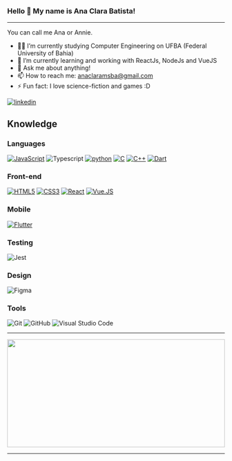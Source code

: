 ### Hello 👋 My name is Ana Clara Batista!
-----
You can call me Ana or Annie.
- 👨‍🎓 I’m currently studying Computer Engineering on UFBA (Federal University of Bahia)
- 🌱 I’m currently learning and working with ReactJs, NodeJs and VueJS
- 💬 Ask me about anything!
- 📫 How to reach me: anaclaramsba@gmail.com
- ⚡ Fun fact: I love science-fiction and games :D

[![linkedin](https://img.shields.io/static/v1?label=&message=LinkedIn&color=0077B5&style=flat&logo=linkedin)](https://www.linkedin.com/in/ana-clara-batista-09942a191/)
<br /> 

## Knowledge

### Languages<br />
[![JavaScript](https://img.shields.io/badge/JavaScript-F7DF1E?style=for-the-badge&logo=javascript&logoColor=black)](https://github.com/anaclaramsb/)
![Typescript](https://img.shields.io/badge/TypeScript-007ACC?style=for-the-badge&logo=typescript&logoColor=white)
[![python](https://img.shields.io/badge/Python-14354C?style=for-the-badge&logo=python&logoColor=white)](https://github.com/anaclaramsb)
[![C](https://img.shields.io/badge/C-00599C?style=for-the-badge&logo=c&logoColor=white)](https://github.com/anaclaramsb)
[![C++](https://img.shields.io/badge/c++-%2300599C.svg?style=for-the-badge&logo=c%2B%2B&logoColor=white)](https://github.com/anaclaramsb)
[![Dart](https://img.shields.io/badge/Dart-0175C2?style=for-the-badge&logo=dart&logoColor=white)](https://github.com/anaclaramsb/)
                                                                                                                                                                                                                                                                                                                                                                                                                                 
### Front-end<br />
[![HTML5](https://img.shields.io/badge/HTML5-E34F26?style=for-the-badge&logo=html5&logoColor=white)](https://github.com/anaclaramsb/)
[![CSS3](https://img.shields.io/badge/CSS3-1572B6?style=for-the-badge&logo=css3&logoColor=white)](https://github.com/anaclaramsb/)
[![React](https://img.shields.io/badge/React-20232A?style=for-the-badge&logo=react&logoColor=61DAFB)](https://github.com/anaclaramsb/)
[![Vue.JS](https://img.shields.io/badge/Vue.js-35495E?style=for-the-badge&logo=vue.js&logoColor=4FC08D)](https://github.com/anaclaramsb/)

### Mobile<br />
[![Flutter](https://img.shields.io/badge/Flutter-02569B?style=for-the-badge&logo=flutter&logoColor=white)](https://github.com/anaclaramsb)    

### Testing <br />
![Jest](https://img.shields.io/badge/-jest-%23C21325?style=for-the-badge&logo=jest&logoColor=white)

### Design<br />
![Figma](https://img.shields.io/badge/figma-%23F24E1E.svg?style=for-the-badge&logo=figma&logoColor=white)

### Tools<br />
![Git](https://img.shields.io/badge/git-%23F05033.svg?style=for-the-badge&logo=git&logoColor=white)
![GitHub](https://img.shields.io/badge/github-%23121011.svg?style=for-the-badge&logo=github&logoColor=white)
![Visual Studio Code](https://img.shields.io/badge/Visual%20Studio%20Code-0078d7.svg?style=for-the-badge&logo=visual-studio-code&logoColor=white)

-----

<img width="100%" height="250em" src="https://github-readme-stats.vercel.app/api/top-langs/?username=anaclaramsb&layout=compact&langs_count=16&theme=dracula"/>

-----
